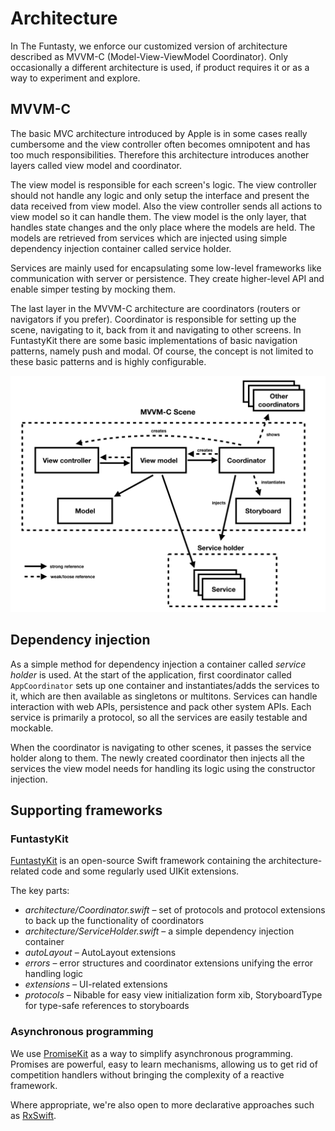 # Architecture

In The Funtasty, we enforce our customized version of architecture described as MVVM-C (Model-View-ViewModel Coordinator). Only occasionally a different architecture is used, if product requires it or as a way to experiment and explore.

## MVVM-C

The basic MVC architecture introduced by Apple is in some cases really cumbersome and the view controller often becomes omnipotent and has too much responsibilities. Therefore this architecture introduces another layers called view model and coordinator.

The view model is responsible for each screen's logic. The view controller should not handle any logic and only setup the interface and present the data received from view model. Also the view controller sends all actions to view model so it can handle them. The view model is the only layer, that handles state changes and the only place where the models are held. The models are retrieved from services which are injected using simple dependency injection container called service holder. 

Services are mainly used for encapsulating some low-level frameworks like communication with server or persistence. They create higher-level API and enable simper testing by mocking them.

The last layer in the MVVM-C architecture are coordinators (routers or navigators if you prefer). Coordinator is responsible for setting up the scene, navigating to it, back from it and navigating to other screens. In FuntastyKit there are some basic implementations of basic navigation patterns, namely push and modal. Of course, the concept is not limited to these basic patterns and is highly configurable.

![MVVM-C architecture diagram](attachments/Figure.001.png)

## Dependency injection

As a simple method for dependency injection a container called *service holder* is used. At the start of the application, first coordinator called `AppCoordinator` sets up one container and instantiates/adds the services to it, which are then available as singletons or multitons. Services can handle interaction with web APIs, persistence and pack other system APIs. Each service is primarily a protocol, so all the services are easily testable and mockable.

When the coordinator is navigating to other scenes, it passes the service holder along to them. The newly created coordinator then injects all the services the view model needs for handling its logic using the constructor injection.

## Supporting frameworks

### FuntastyKit

[FuntastyKit](https://github.com/thefuntasty/FuntastyKit) is an open-source Swift framework containing the architecture-related code and some regularly used UIKit extensions. 

The key parts: 

- *architecture/Coordinator.swift* – set of protocols and protocol extensions to back up the functionality of coordinators
- *architecture/ServiceHolder.swift* – a simple dependency injection container
- *autoLayout* – AutoLayout extensions
- *errors* – error structures and coordinator extensions unifying the error handling logic
- *extensions* – UI-related extensions
- *protocols* – Nibable for easy view initialization form xib, StoryboardType for type-safe references to storyboards

### Asynchronous programming

We use [PromiseKit](https://github.com/mxcl/PromiseKit) as a way to simplify asynchronous programming. Promises are powerful, easy to learn mechanisms, allowing us to get rid of competition handlers without bringing the complexity of a reactive framework.

Where appropriate, we're also open to more declarative approaches such as [RxSwift](https://github.com/ReactiveX/RxSwift).